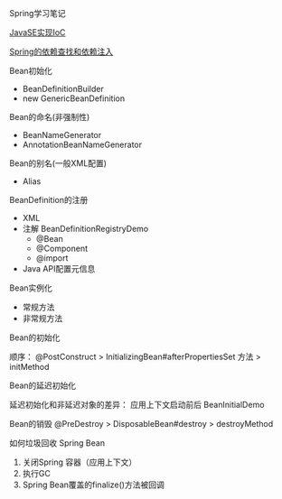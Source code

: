 Spring学习笔记

[JavaSE实现IoC](docs/JavaSE实现IoC.md)

[Spring的依赖查找和依赖注入](docs/Spring的依赖查找和依赖注入.md)

Bean初始化

- BeanDefinitionBuilder
- new GenericBeanDefinition

Bean的命名(非强制性)

- BeanNameGenerator
- AnnotationBeanNameGenerator

Bean的别名(一般XML配置)

- Alias

BeanDefinition的注册

- XML
- 注解 BeanDefinitionRegistryDemo
    - @Bean
    - @Component
    - @import
- Java API配置元信息

Bean实例化

- 常规方法
- 非常规方法

Bean的初始化

顺序： @PostConstruct  > InitializingBean#afterPropertiesSet 方法 > initMethod

Bean的延迟初始化

延迟初始化和非延迟对象的差异： 应用上下文启动前后 BeanInitialDemo

Bean的销毁 @PreDestroy > DisposableBean#destroy > destroyMethod

如何垃圾回收 Spring Bean

1. 关闭Spring 容器（应用上下文）
2. 执行GC
3. Spring Bean覆盖的finalize()方法被回调

